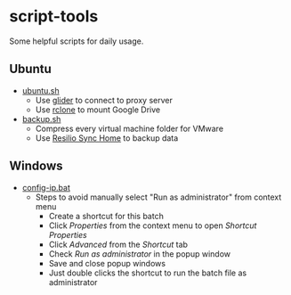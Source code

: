 # script-tools

Some helpful scripts for daily usage.

## Ubuntu

- [ubuntu.sh](ubuntu/ubuntu.sh)
  - Use [glider](https://github.com/nadoo/glider) to connect to proxy server
  - Use [rclone](https://github.com/ncw/rclone) to mount Google Drive
- [backup.sh](ubuntu/backup.sh)
  - Compress every virtual machine folder for VMware
  - Use [Resilio Sync Home](https://www.resilio.com/) to backup data

## Windows

- [config-ip.bat](windows/config-ip.bat)
  - Steps to avoid manually select "Run as administrator" from context menu
    - Create a shortcut for this batch
    - Click *Properties* from the context menu to open *Shortcut Properties*
    - Click *Advanced* from the *Shortcut* tab
    - Check *Run as administrator* in the popup window
    - Save and close popup windows
    - Just double clicks the shortcut to run the batch file as administrator